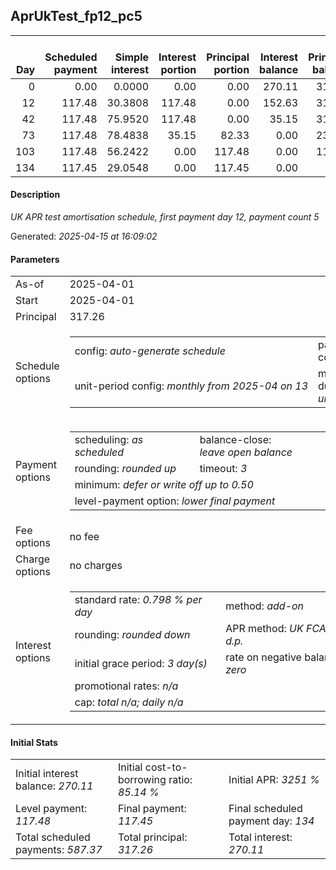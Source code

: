 <h2>AprUkTest_fp12_pc5</h2><table><thead style="vertical-align: bottom;"><th style="text-align: right;">Day</th><th style="text-align: right;">Scheduled payment</th><th style="text-align: right;">Simple interest</th><th style="text-align: right;">Interest portion</th><th style="text-align: right;">Principal portion</th><th style="text-align: right;">Interest balance</th><th style="text-align: right;">Principal balance</th><th style="text-align: right;">Total simple interest</th><th style="text-align: right;">Total interest</th><th style="text-align: right;">Total principal</th></thead><tr style="text-align: right;"><td class="ci00">0</td><td class="ci01" style="white-space: nowrap;">0.00</td><td class="ci02">0.0000</td><td class="ci03">0.00</td><td class="ci04">0.00</td><td class="ci05">270.11</td><td class="ci06">317.26</td><td class="ci07">0.0000</td><td class="ci08">0.00</td><td class="ci09">0.00</td></tr><tr style="text-align: right;"><td class="ci00">12</td><td class="ci01" style="white-space: nowrap;">117.48</td><td class="ci02">30.3808</td><td class="ci03">117.48</td><td class="ci04">0.00</td><td class="ci05">152.63</td><td class="ci06">317.26</td><td class="ci07">30.3808</td><td class="ci08">117.48</td><td class="ci09">0.00</td></tr><tr style="text-align: right;"><td class="ci00">42</td><td class="ci01" style="white-space: nowrap;">117.48</td><td class="ci02">75.9520</td><td class="ci03">117.48</td><td class="ci04">0.00</td><td class="ci05">35.15</td><td class="ci06">317.26</td><td class="ci07">106.3329</td><td class="ci08">234.96</td><td class="ci09">0.00</td></tr><tr style="text-align: right;"><td class="ci00">73</td><td class="ci01" style="white-space: nowrap;">117.48</td><td class="ci02">78.4838</td><td class="ci03">35.15</td><td class="ci04">82.33</td><td class="ci05">0.00</td><td class="ci06">234.93</td><td class="ci07">184.8166</td><td class="ci08">270.11</td><td class="ci09">82.33</td></tr><tr style="text-align: right;"><td class="ci00">103</td><td class="ci01" style="white-space: nowrap;">117.48</td><td class="ci02">56.2422</td><td class="ci03">0.00</td><td class="ci04">117.48</td><td class="ci05">0.00</td><td class="ci06">117.45</td><td class="ci07">241.0589</td><td class="ci08">270.11</td><td class="ci09">199.81</td></tr><tr style="text-align: right;"><td class="ci00">134</td><td class="ci01" style="white-space: nowrap;">117.45</td><td class="ci02">29.0548</td><td class="ci03">0.00</td><td class="ci04">117.45</td><td class="ci05">0.00</td><td class="ci06">0.00</td><td class="ci07">270.1137</td><td class="ci08">270.11</td><td class="ci09">317.26</td></tr></table><p><h4>Description</h4><i>UK APR test amortisation schedule, first payment day 12, payment count 5</i></p><p>Generated: <i>2025-04-15 at 16:09:02</i></p><h4>Parameters</h4><table><tr><td>As-of</td><td>2025-04-01</td></tr><tr><td>Start</td><td>2025-04-01</td></tr><tr><td>Principal</td><td>317.26</td></tr><tr><td>Schedule options</td><td><table><tr><td>config: <i>auto-generate schedule</i></td><td>payment count: <i>5</i></td></tr><tr><td style="white-space: nowrap;">unit-period config: <i>monthly from 2025-04 on 13</i></td><td>max duration: <i>unlimited</i></td></tr></table></td></tr><tr><td>Payment options</td><td><table><tr><td>scheduling: <i>as scheduled</i></td><td>balance-close: <i>leave&nbsp;open&nbsp;balance</i></td></tr><tr><td>rounding: <i>rounded up</i></td><td>timeout: <i>3</i></td></tr><tr><td colspan='2'>minimum: <i>defer&nbsp;or&nbsp;write&nbsp;off&nbsp;up&nbsp;to&nbsp;0.50</i></td></tr><tr><td colspan='2'>level-payment option: <i>lower&nbsp;final&nbsp;payment</i></td></tr></table></td></tr><tr><td>Fee options</td><td>no fee</td></tr><tr><td>Charge options</td><td>no charges</td></tr><tr><td>Interest options</td><td><table><tr><td>standard rate: <i>0.798 % per day</i></td><td>method: <i>add-on</i></td></tr><tr><td>rounding: <i>rounded down</i></td><td>APR method: <i>UK FCA to 1 d.p.</i></td></tr><tr><td>initial grace period: <i>3 day(s)</i></td><td>rate on negative balance: <i>zero</i></td></tr><tr><td colspan="2">promotional rates: <i><i>n/a</i></i></td></tr><tr><td colspan="2">cap: <i>total <i>n/a</i>; daily <i>n/a</i></td></tr></table></td></tr></table><h4>Initial Stats</h4><table><tr><td>Initial interest balance: <i>270.11</i></td><td>Initial cost-to-borrowing ratio: <i>85.14 %</i></td><td>Initial APR: <i>3251 %</i></td></tr><tr><td>Level payment: <i>117.48</i></td><td>Final payment: <i>117.45</i></td><td>Final scheduled payment day: <i>134</i></td></tr><tr><td>Total scheduled payments: <i>587.37</i></td><td>Total principal: <i>317.26</i></td><td>Total interest: <i>270.11</i></td></tr></table>